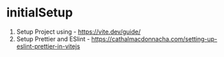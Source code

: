 # initialSetup

1. Setup Project using - https://vite.dev/guide/
2. Setup Prettier and ESlint - https://cathalmacdonnacha.com/setting-up-eslint-prettier-in-vitejs
